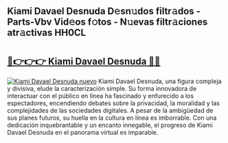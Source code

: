 ## Kiami Davael Desnuda D𝚎sn𝚞dos filtr𝚊dos - Parts-Vbv Vid𝚎os f𝚘tos - N𝚞evas filtr𝚊ciones atr𝚊ctivas HH0CL

# <h2><a href="http://mbc3kpb.tromn.icu/?c=Kiami+Davael+Desnuda">🔗👉👉👉 Kiami Davael Desnuda 🔗🔗</a></h2>

[![Kiami Davael Desnuda nuevo](https://i.imgur.com/pEAQMta.gif)](http://mbc3kpb.tromn.icu/?c=Kiami+Davael+Desnuda)
Kiami Davael Desnuda, una figura compleja y divisiva, elude la caracterización simple. Su forma innovadora de interactuar con el público en línea ha fascinado y enfurecido a los espectadores, encendiendo debates sobre la privacidad, la moralidad y las complejidades de las sociedades digitales. A pesar de la ambigüedad de sus planes futuros, su huella en la cultura en línea es imborrable. Con una dedicación inquebrantable y un encanto innegable, el progreso de Kiami Davael Desnuda en el panorama virtual es imparable.

